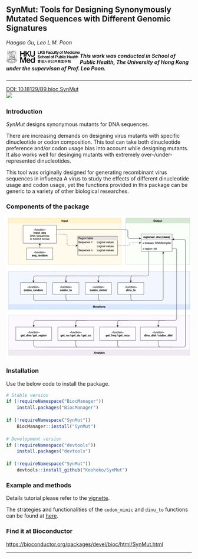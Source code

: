 ## SynMut: Tools for Designing Synonymously Mutated Sequences with Different Genomic Signatures
*Haogao Gu, Leo L.M. Poon*

 <img src="https://raw.githubusercontent.com/Koohoko/Koohoko.github.io/master/SynMut/images/sph_logo.png" alt="drawing" width="200" ALIGN="LEFT" /> 
 
 ##### This work was conducted in School of Public Health, The University of Hong Kong under the supervison of Prof. Leo Poon.

***
[DOI: 10.18129/B9.bioc.SynMut](https://doi.org/doi:10.18129/B9.bioc.SynMut)  
<img border="0" src="https://bioconductor.org/shields/build/devel/bioc/SynMut.svg">

### Introduction

*SynMut* designs synonymous mutants for DNA sequences. 

There are increasing demands on designing virus mutants with specific dinucleotide or codon composition. This tool can take both dinucleotide preference and/or codon usage bias into account while designing mutants. It also works well for desinging mutants with extremely over-/under- represented dinucleotides. 

This tool was originally designed for generating recombinant virus sequences in influenza A virus to study the effects of different dinucleotide usage and codon usage, yet the functions provided in this package can be generic to a variety of other biological researches.

### Components of the package

![image](https://raw.githubusercontent.com/Koohoko/Koohoko.github.io/master/SynMut/images/component.png)

### Installation 
Use the below code to install the package.

```r
# Stable version
if (!requireNamespace("BiocManager"))
    install.packages("BiocManager")

if (!requireNamespace("SynMut"))
    BiocManager::install("SynMut")

# Development version
if (!requireNamespace("devtools"))
    install.packages("devtools")

if (!requireNamespace("SynMut"))
    devtools::install_github("Koohoko/SynMut")
```

### Example and methods

Details tutorial please refer to the [vignette](https://koohoko.github.io/SynMut/index.html).

The strategies and functionalities of the `codom_mimic` and `dinu_to` functions can be found at [here](https://koohoko.github.io/SynMut/algorithm.html).

### Find it at Bioconductor
https://bioconductor.org/packages/devel/bioc/html/SynMut.html
***

